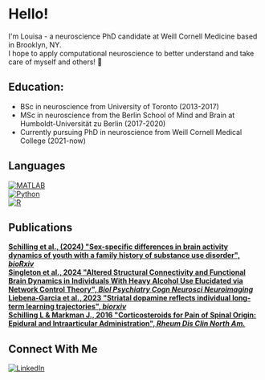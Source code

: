 # Hello!

I'm Louisa - a neuroscience PhD candidate at Weill Cornell Medicine based in Brooklyn, NY. <br>
I hope to apply computational neuroscience to better understand and take care of myself and others! 🧠 <br>

## Education:
- BSc in neuroscience from University of Toronto (2013-2017)
- MSc in neuroscience from the Berlin School of Mind and Brain at Humboldt-Universität zu Berlin (2017-2020) 
- Currently pursuing PhD in neuroscience from Weill Cornell Medical College (2021-now) 

## Languages
[![MATLAB](https://img.shields.io/badge/language-MATLAB-blue)](https://github.com/louisaschill) <br>
[![Python](https://img.shields.io/badge/python-3670A0?style=for-the-badge&logo=python&logoColor=ffdd54)](https://github.com/louisaschill) <br>
[![R](https://img.shields.io/badge/R-276DC3?style=flat&logo=r&logoColor=white)](https://github.com/louisaschill)<br>

## Publications 
[**Schilling et al., (2024) "Sex-specific differences in brain activity dynamics of youth with a family history of substance use disorder", *bioRxiv***](https://www.biorxiv.org/content/10.1101/2024.09.03.610959v1) <br>
[**Singleton et al., 2024 "Altered Structural Connectivity and Functional Brain Dynamics in Individuals With Heavy Alcohol Use Elucidated via Network Control Theory", *Biol Psychiatry Cogn Neurosci Neuroimaging***](https://pubmed.ncbi.nlm.nih.gov/38839036/) <br>
[**Liebena-Garcia et al., 2023 "Striatal dopamine reflects individual long-term learning trajectories", *biorxiv***](https://www.biorxiv.org/content/10.1101/2023.12.14.571653v1) <br>
[**Schilling L & Markman J., 2016 "Corticosteroids for Pain of Spinal Origin: Epidural and Intraarticular Administration", *Rheum Dis Clin North Am.***](https://pubmed.ncbi.nlm.nih.gov/26611556/) <br>

## Connect With Me
[![LinkedIn](https://img.shields.io/badge/LinkedIn-0077B5?style=for-the-badge&logo=linkedin&logoColor=white)](https://www.linkedin.com/in/louisa-schilling-70b742129)
